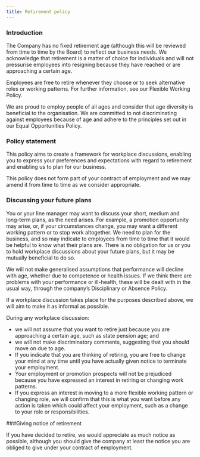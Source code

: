 ```yaml
---
title: Retirement policy
---
```


### Introduction

The Company has no fixed retirement age (although this will be reviewed from time to time by the Board) to reflect our business needs. We acknowledge that retirement is a matter of choice for individuals and will not pressurise employees into resigning because they have reached or are approaching a certain age.

Employees are free to retire whenever they choose or to seek alternative roles or working patterns. For further information, see our Flexible Working Policy.

We are proud to employ people of all ages and consider that age diversity is beneficial to the organisation. We are committed to not discriminating against employees because of age and adhere to the principles set out in our Equal Opportunities Policy.

### Policy statement

This policy aims to create a framework for workplace discussions, enabling you to express your preferences and expectations with regard to retirement and enabling us to plan for our business.

This policy does not form part of your contract of employment and we may amend it from time to time as we consider appropriate.

### Discussing your future plans

You or your line manager may want to discuss your short, medium and long-term plans, as the need arises. For example, a promotion opportunity may arise, or, if your circumstances change, you may want a different working pattern or to stop work altogether. We need to plan for the business, and so may indicate to employees from time to time that it would be helpful to know what their plans are. There is no obligation for us or you to hold workplace discussions about your future plans, but it may be mutually beneficial to do so.

We will not make generalised assumptions that performance will decline with age, whether due to competence or health issues. If we think there are problems with your performance or ill-health, these will be dealt with in the usual way, through the company’s Disciplinary or Absence Policy.

If a workplace discussion takes place for the purposes described above, we will aim to make it as informal as possible.

During any workplace discussion:

* we will not assume that you want to retire just because you are approaching a certain age, such as state pension age; and
* we will not make discriminatory comments, suggesting that you should move on due to age.
* If you indicate that you are thinking of retiring, you are free to change your mind at any time until you have actually given notice to terminate your employment.
* Your employment or promotion prospects will not be prejudiced because you have expressed an interest in retiring or changing work patterns.
* If you express an interest in moving to a more flexible working pattern or changing role, we will confirm that this is what you want before any action is taken which could affect your employment, such as a change to your role or responsibilities.

###Giving notice of retirement

If you have decided to retire, we would appreciate as much notice as possible, although you should give the company at least the notice you are obliged to give under your contract of employment.



